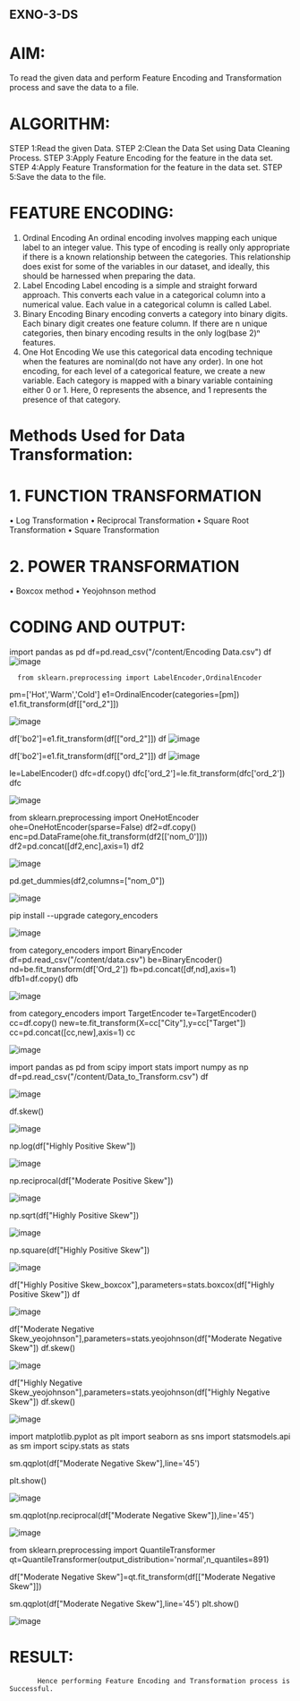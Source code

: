 ## EXNO-3-DS

# AIM:
To read the given data and perform Feature Encoding and Transformation process and save the data to a file.

# ALGORITHM:
STEP 1:Read the given Data.
STEP 2:Clean the Data Set using Data Cleaning Process.
STEP 3:Apply Feature Encoding for the feature in the data set.
STEP 4:Apply Feature Transformation for the feature in the data set.
STEP 5:Save the data to the file.

# FEATURE ENCODING:
1. Ordinal Encoding
An ordinal encoding involves mapping each unique label to an integer value. This type of encoding is really only appropriate if there is a known relationship between the categories. This relationship does exist for some of the variables in our dataset, and ideally, this should be harnessed when preparing the data.
2. Label Encoding
Label encoding is a simple and straight forward approach. This converts each value in a categorical column into a numerical value. Each value in a categorical column is called Label.
3. Binary Encoding
Binary encoding converts a category into binary digits. Each binary digit creates one feature column. If there are n unique categories, then binary encoding results in the only log(base 2)ⁿ features.
4. One Hot Encoding
We use this categorical data encoding technique when the features are nominal(do not have any order). In one hot encoding, for each level of a categorical feature, we create a new variable. Each category is mapped with a binary variable containing either 0 or 1. Here, 0 represents the absence, and 1 represents the presence of that category.

# Methods Used for Data Transformation:
  # 1. FUNCTION TRANSFORMATION
• Log Transformation
• Reciprocal Transformation
• Square Root Transformation
• Square Transformation
  # 2. POWER TRANSFORMATION
• Boxcox method
• Yeojohnson method

# CODING AND OUTPUT:
import pandas as pd
 df=pd.read_csv("/content/Encoding Data.csv")
 df
      ![image](https://github.com/Nishanth-018/EXNO-3-DS/assets/149347651/d6c38ae3-7ac6-4be0-a73c-63a488cd1be9)

      from sklearn.preprocessing import LabelEncoder,OrdinalEncoder
pm=['Hot','Warm','Cold']
e1=OrdinalEncoder(categories=[pm])
e1.fit_transform(df[["ord_2"]])

![image](https://github.com/Nishanth-018/EXNO-3-DS/assets/149347651/855edb19-e377-4721-90f0-29dc5acc73e8)

df['bo2']=e1.fit_transform(df[["ord_2"]])
df
![image](https://github.com/Nishanth-018/EXNO-3-DS/assets/149347651/c93526c0-ec0f-4855-b7ab-7f850a5636a1)

df['bo2']=e1.fit_transform(df[["ord_2"]])
df
![image](https://github.com/Nishanth-018/EXNO-3-DS/assets/149347651/4e34382d-c2eb-4335-bdcf-575a9984b7cf)

le=LabelEncoder()
dfc=df.copy()
dfc['ord_2']=le.fit_transform(dfc['ord_2'])
dfc

![image](https://github.com/Nishanth-018/EXNO-3-DS/assets/149347651/aa3cb67f-ffab-4f3f-888c-dc80bfb54772)

from sklearn.preprocessing import OneHotEncoder
ohe=OneHotEncoder(sparse=False)
df2=df.copy()
enc=pd.DataFrame(ohe.fit_transform(df2[['nom_0']]))
df2=pd.concat([df2,enc],axis=1)
df2

![image](https://github.com/Nishanth-018/EXNO-3-DS/assets/149347651/580ad1d4-2d7b-49d1-a8d6-05d378945e45)

pd.get_dummies(df2,columns=["nom_0"])

![image](https://github.com/Nishanth-018/EXNO-3-DS/assets/149347651/4759ad8f-7814-4d06-9827-78ab1140844c)

pip install --upgrade category_encoders

![image](https://github.com/Nishanth-018/EXNO-3-DS/assets/149347651/93b7df8c-5d9c-4748-b3ae-e0c5d8da4df2)

from category_encoders import BinaryEncoder
df=pd.read_csv("/content/data.csv")
be=BinaryEncoder()
nd=be.fit_transform(df['Ord_2'])
fb=pd.concat([df,nd],axis=1)
dfb1=df.copy()
dfb

![image](https://github.com/Nishanth-018/EXNO-3-DS/assets/149347651/d808d470-5a64-4fd3-b703-390c5f62c706)

from category_encoders import TargetEncoder
te=TargetEncoder()
cc=df.copy()
new=te.fit_transform(X=cc["City"],y=cc["Target"])
cc=pd.concat([cc,new],axis=1)
cc

![image](https://github.com/Nishanth-018/EXNO-3-DS/assets/149347651/5ed393af-f756-4ef5-964b-282e921ad23b)

import pandas as pd
from scipy import stats
import numpy as np
df=pd.read_csv("/content/Data_to_Transform.csv")
df

![image](https://github.com/Nishanth-018/EXNO-3-DS/assets/149347651/1310e5f1-5b10-4771-81f8-6df78b0ecbb8)

df.skew()

![image](https://github.com/Nishanth-018/EXNO-3-DS/assets/149347651/8f326e15-ef37-49cf-b5ba-25b7853cd4c2)

np.log(df["Highly Positive Skew"])

![image](https://github.com/Nishanth-018/EXNO-3-DS/assets/149347651/937cfbc5-b13d-4465-bbd0-da1aadf639ad)

np.reciprocal(df["Moderate Positive Skew"])

![image](https://github.com/Nishanth-018/EXNO-3-DS/assets/149347651/fe183eb4-1f5e-4f34-a1e2-2a08f651a813)


np.sqrt(df["Highly Positive Skew"])

![image](https://github.com/Nishanth-018/EXNO-3-DS/assets/149347651/53d6337c-285d-4198-bee3-e5e9a657c5b3)

np.square(df["Highly Positive Skew"])

![image](https://github.com/Nishanth-018/EXNO-3-DS/assets/149347651/4f454b7b-25a2-441d-b105-c6b0c3e287a2)

df["Highly Positive Skew_boxcox"],parameters=stats.boxcox(df["Highly Positive Skew"]) 
df

![image](https://github.com/Nishanth-018/EXNO-3-DS/assets/149347651/6ed7c0ae-38ea-42a9-a5c1-0dfa1e50ccfa)

df["Moderate Negative Skew_yeojohnson"],parameters=stats.yeojohnson(df["Moderate Negative Skew"])
df.skew()

![image](https://github.com/Nishanth-018/EXNO-3-DS/assets/149347651/18f1ddc0-7d98-43fc-95ca-3efb65908c4a)

df["Highly Negative Skew_yeojohnson"],parameters=stats.yeojohnson(df["Highly Negative Skew"])
df.skew()

![image](https://github.com/Nishanth-018/EXNO-3-DS/assets/149347651/0448784d-eeae-491f-9cf6-5a34e478fe59)

import matplotlib.pyplot as plt import seaborn as sns import statsmodels.api as sm import scipy.stats as stats

sm.qqplot(df["Moderate Negative Skew"],line='45')

plt.show()

![image](https://github.com/Nishanth-018/EXNO-3-DS/assets/149347651/3c445cdb-f2f6-425a-9d20-98ef8aedf2a7)

sm.qqplot(np.reciprocal(df["Moderate Negative Skew"]),line='45')

![image](https://github.com/Nishanth-018/EXNO-3-DS/assets/149347651/a9474364-442d-460c-b13f-a1430fb43821)

from sklearn.preprocessing import QuantileTransformer
qt=QuantileTransformer(output_distribution='normal',n_quantiles=891)

df["Moderate Negative Skew"]=qt.fit_transform(df[["Moderate Negative Skew"]])

sm.qqplot(df["Moderate Negative Skew"],line='45')
plt.show()

![image](https://github.com/Nishanth-018/EXNO-3-DS/assets/149347651/7c7cfafb-e1d6-4583-961c-1ba4dcdc4235)

# RESULT:
           Hence performing Feature Encoding and Transformation process is Successful.

       

